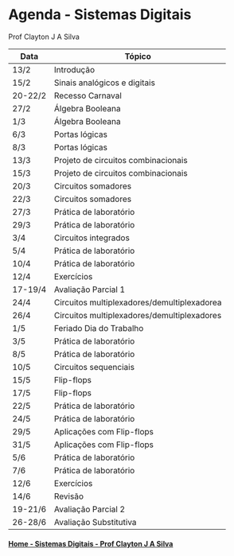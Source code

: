 # Agenda - Sistemas Digitais
Prof Clayton J A Silva

| Data | Tópico |
| ---- | ------ |
| 13/2 | Introdução | 
| 15/2 | Sinais analógicos e digitais |
| 20-22/2 | Recesso Carnaval |
| 27/2 | Álgebra Booleana |
| 1/3 | Álgebra Booleana |
| 6/3 | Portas lógicas |
| 8/3 | Portas lógicas |
| 13/3 | Projeto de circuitos combinacionais |
| 15/3 | Projeto de circuitos combinacionais |
| 20/3 | Circuitos somadores |
| 22/3 | Circuitos somadores |
| 27/3 | Prática de laboratório |
| 29/3 | Prática de laboratório |
| 3/4 | Circuitos integrados |
| 5/4 | Prática de laboratório |
| 10/4 | Prática de laboratório |
| 12/4 | Exercícios |
| 17-19/4 | Avaliação Parcial 1 |
| 24/4 | Circuitos multiplexadores/demultiplexadorea |
| 26/4 | Circuitos multiplexadores/demultiplexadores |
| 1/5 | Feriado Dia do Trabalho |
| 3/5 | Prática de laboratório |
| 8/5 | Prática de laboratório |
| 10/5 | Circuitos sequenciais |
| 15/5 | Flip-flops |
| 17/5 | Flip-flops |
| 22/5 | Prática de laboratório |
| 24/5 | Prática de laboratório |
| 29/5 | Aplicações com Flip-flops  |
| 31/5 | Aplicações com Flip-flops |
| 5/6 | Prática de laboratório |
| 7/6 | Prática de laboratório |
| 12/6 | Exercícios |
| 14/6 | Revisão |
| 19-21/6 | Avaliação Parcial 2 |
| 26-28/6 | Avaliação Substitutiva |

#### [Home - Sistemas Digitais - Prof Clayton J A Silva](https://github.com/claytonjasilva/claytonjasilva.github.io/blob/main/sisdig.md)

